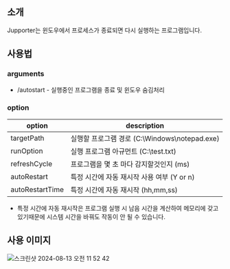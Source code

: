 ## 소개
Jupporter는 윈도우에서 프로세스가 종료되면 다시 실행하는 프로그램입니다.

## 사용법

### arguments
* /autostart - 실행중인 프로그램을 종료 및 윈도우 숨김처리

### option

| option          | description                                         |
| --------------- | --------------------------------------------------- |
| targetPath      | 실행할 프로그램 경로 (C:\Windows\notepad.exe)            |
| runOption       | 실행 프로그램 아규먼트 (C:\test.txt)                      |
| refreshCycle    | 프로그램을 몇 초 마다 감지할것인지 (ms)                      |
| autoRestart     | 특정 시간에 자동 재시작 사용 여부 (Y or n)                  |
| autoRestartTime | 특정 시간에 자동 재시작 (hh,mm,ss)                        |

* 특정 시간에 자동 재시작은 프로그램 실행 시 남음 시간을 계산하여 메모리에 갖고 있기때문에 시스템 시간을 바꿔도 작동이 안 될 수 있습니다.

## 사용 이미지
![스크린샷 2024-08-13 오전 11 52 42](https://github.com/user-attachments/assets/082b011e-8cf2-466f-9a56-5a7a3726e2a6)
